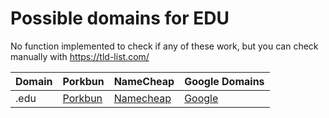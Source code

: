 # Possible domains for EDU

No function implemented to check if any of these work, but you can check manually with https://tld-list.com/

| Domain | Porkbun | NameCheap | Google Domains |
|---|---|---|---|
| .edu | [Porkbun](https://porkbun.com/checkout/search?prb=e814663da1&tlds=&idnLanguage=&search=search&q=.edu) | [Namecheap](https://www.namecheap.com/domains/registration/results/?domain=.edu) | [Google](https://domains.google.com/registrar/search?searchTerm=.edu) |
